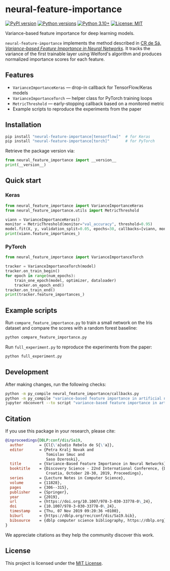 # neural-feature-importance

[![PyPI version](https://img.shields.io/pypi/v/neural-feature-importance.svg)](https://pypi.org/project/neural-feature-importance/)
[![Python versions](https://img.shields.io/pypi/pyversions/neural-feature-importance.svg)](https://pypi.org/project/neural-feature-importance/)
[![Python 3.10+](https://img.shields.io/badge/python-3.10%2B-blue)](https://www.python.org/downloads/)
[![License: MIT](https://img.shields.io/badge/license-MIT-green)](LICENSE)

Variance-based feature importance for deep learning models.

`neural-feature-importance` implements the method described in
[CR de Sá, *Variance-based Feature Importance in Neural Networks*](https://doi.org/10.1007/978-3-030-33778-0_24).
It tracks the variance of the first trainable layer using Welford's algorithm
and produces normalized importance scores for each feature.

## Features

- `VarianceImportanceKeras` — drop-in callback for TensorFlow/Keras models
- `VarianceImportanceTorch` — helper class for PyTorch training loops
- `MetricThreshold` — early-stopping callback based on a monitored metric
- Example scripts to reproduce the experiments from the paper

## Installation

```bash
pip install "neural-feature-importance[tensorflow]"  # for Keras
pip install "neural-feature-importance[torch]"       # for PyTorch
```

Retrieve the package version via:

```python
from neural_feature_importance import __version__
print(__version__)
```

## Quick start

### Keras

```python
from neural_feature_importance import VarianceImportanceKeras
from neural_feature_importance.utils import MetricThreshold

viann = VarianceImportanceKeras()
monitor = MetricThreshold(monitor="val_accuracy", threshold=0.95)
model.fit(X, y, validation_split=0.05, epochs=30, callbacks=[viann, monitor])
print(viann.feature_importances_)
```

### PyTorch

```python
from neural_feature_importance import VarianceImportanceTorch

tracker = VarianceImportanceTorch(model)
tracker.on_train_begin()
for epoch in range(num_epochs):
    train_one_epoch(model, optimizer, dataloader)
    tracker.on_epoch_end()
tracker.on_train_end()
print(tracker.feature_importances_)
```

## Example scripts

Run `compare_feature_importance.py` to train a small network on the Iris dataset
and compare the scores with a random forest baseline:

```bash
python compare_feature_importance.py
```

Run `full_experiment.py` to reproduce the experiments from the paper:

```bash
python full_experiment.py
```

## Development

After making changes, run the following checks:

```bash
python -m py_compile neural_feature_importance/callbacks.py
python -m py_compile "variance-based feature importance in artificial neural networks.ipynb" 2>&1 | head
jupyter nbconvert --to script "variance-based feature importance in artificial neural networks.ipynb" --stdout | head
```

## Citation

If you use this package in your research, please cite:

```bibtex
@inproceedings{DBLP:conf/dis/Sa19,
  author       = {Cl{\'a}udio Rebelo de S{\'a}},
  editor       = {Petra Kralj Novak and
                  Tomislav Smuc and
                  Saso Dzeroski},
  title        = {Variance-Based Feature Importance in Neural Networks},
  booktitle    = {Discovery Science - 22nd International Conference, {DS} 2019, Split,
                  Croatia, October 28-30, 2019, Proceedings},
  series       = {Lecture Notes in Computer Science},
  volume       = {11828},
  pages        = {306--315},
  publisher    = {Springer},
  year         = {2019},
  url          = {https://doi.org/10.1007/978-3-030-33778-0\_24},
  doi          = {10.1007/978-3-030-33778-0\_24},
  timestamp    = {Thu, 07 Nov 2019 09:20:36 +0100},
  biburl       = {https://dblp.org/rec/conf/dis/Sa19.bib},
  bibsource    = {dblp computer science bibliography, https://dblp.org}
}
```

We appreciate citations as they help the community discover this work.

## License

This project is licensed under the [MIT License](LICENSE).
